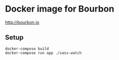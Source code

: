 # Docker image for Bourbon

http://bourbon.io

## Setup

    docker-compose build
    docker-compose run app ./sass-watch
